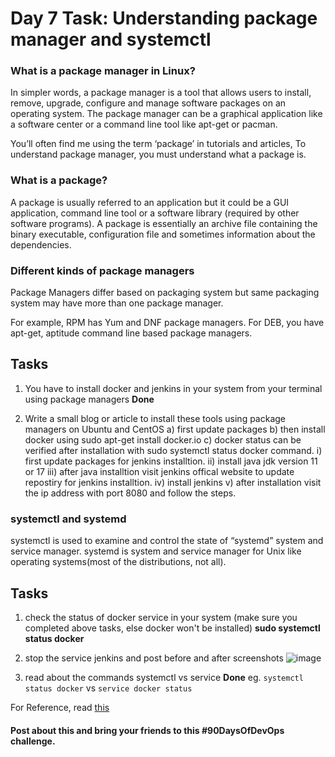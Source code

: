 # Day 7 Task: Understanding package manager and systemctl

### What is a package manager in Linux?
 
 In simpler words, a package manager is a tool that allows users to install, remove, upgrade, configure and manage software packages on an operating system. The package manager can be a graphical application like a software center or a command line tool like apt-get or pacman.

 You’ll often find me using the term ‘package’ in tutorials and articles, To understand package manager, you must understand what a package is.

### What is a package?
 
 A package is usually referred to an application but it could be a GUI application, command line tool or a software library (required by other software programs). A package is essentially an archive file containing the binary executable, configuration file and sometimes information about the dependencies.

### Different kinds of package managers
 Package Managers differ based on packaging system but same packaging system may have more than one package manager.

 For example, RPM has Yum and DNF package managers. For DEB, you have apt-get, aptitude command line based package managers.


## Tasks

 1) You have to install docker and jenkins in your system from your terminal using package managers
  **Done**

 2) Write a small blog or article to install these tools using package managers on Ubuntu and CentOS
   a) first update packages
   b) then install docker using sudo apt-get install docker.io
   c) docker status can be verified after installation with sudo systemctl status  docker command.
   i) first update packages for jenkins installtion.
   ii) install java jdk version 11 or 17
   iii) after java installtion visit jenkins offical website to update repostiry for jenkins installtion.
   iv) install jenkins 
   v) after installation visit the ip address with port 8080 and follow the steps.

### systemctl and systemd

 systemctl is used to examine and control the state of “systemd” system and service manager. systemd is system and service manager for Unix like operating systems(most of the distributions, not all).


## Tasks

 1) check the status of docker service in your system (make sure you completed above tasks, else docker won't be installed)
 **sudo systemctl status docker**

 2) stop the service jenkins and post before and after screenshots
![image](https://user-images.githubusercontent.com/9863856/231663838-bcc0c447-6adf-4eec-8b90-4b9cdf5ebdb1.png)

 3) read about the commands systemctl vs service
**Done**
 eg. `systemctl status docker` vs `service docker status`

For Reference, read [this](https://www.howtogeek.com/devops/how-to-check-if-the-docker-daemon-or-a-container-is-running/#:~:text=Checking%20With%20Systemctl&text=Check%20what%27s%20displayed%20under%20%E2%80%9CActive,running%20sudo%20systemctl%20start%20docker%20.)


#### Post about this and bring your friends to this #90DaysOfDevOps challenge.

